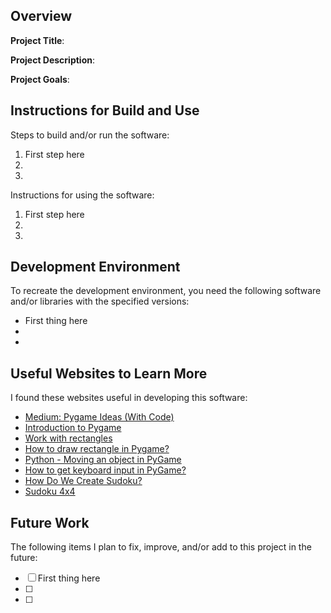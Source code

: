 ## Overview

**Project Title**:

**Project Description**:

**Project Goals**:

## Instructions for Build and Use

Steps to build and/or run the software:

1. First step here
2.
3.

Instructions for using the software:

1. First step here
2.
3.

## Development Environment 

To recreate the development environment, you need the following software and/or libraries with the specified versions:

* First thing here
*
*

## Useful Websites to Learn More

I found these websites useful in developing this software:

* [Medium: Pygame Ideas (With Code)](https://medium.com/@amit25173/pygame-ideas-7b9adc9faeda)
* [Introduction to Pygame](https://pygame.readthedocs.io/en/latest/1_intro/intro.html)
* [Work with rectangles](https://pygame.readthedocs.io/en/latest/rect/rect.html)
* [How to draw rectangle in Pygame?](https://www.geeksforgeeks.org/how-to-draw-rectangle-in-pygame/)
* [Python - Moving an object in PyGame](https://www.geeksforgeeks.org/python-moving-an-object-in-pygame/)
* [How to get keyboard input in PyGame?](https://www.geeksforgeeks.org/how-to-get-keyboard-input-in-pygame/)
* [How Do We Create Sudoku?](https://www.sudokuoftheday.com/creation)
* [Sudoku 4x4](https://www.sudokuweb.org/sudoku-4x4/#google_vignette)

## Future Work

The following items I plan to fix, improve, and/or add to this project in the future:

* [ ] First thing here
* [ ]
* [ ]
